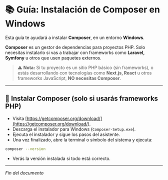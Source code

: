 # 📚 Guía: Instalación de Composer en Windows

Esta guía te ayudará a instalar **Composer**, en un entorno **Windows**.

**Composer** es un gestor de dependencias para proyectos PHP. Solo necesitas instalarlo si vas a trabajar con frameworks como **Laravel, Symfony** u otros que usen paquetes externos.

> ⚠️ **Nota:** Si tu proyecto es un sitio PHP básico (sin frameworks), o estás desarrollando con tecnologías como **Next.js, React** u otros frameworks JavaScript, **NO necesitas Composer**.

---

## 🧰 Instalar Composer (solo si usarás frameworks PHP)

* Visita [https://getcomposer.org/download/](https://getcomposer.org/download/).
* Descarga el instalador para Windows (`Composer-Setup.exe`).
* Ejecuta el instalador y sigue los pasos del asistente.
* Una vez finalizado, abre la terminal o símbolo del sistema y ejecuta:

```bash
composer --version
```

* Verás la versión instalada si todo está correcto.

---

*Fin del documento*